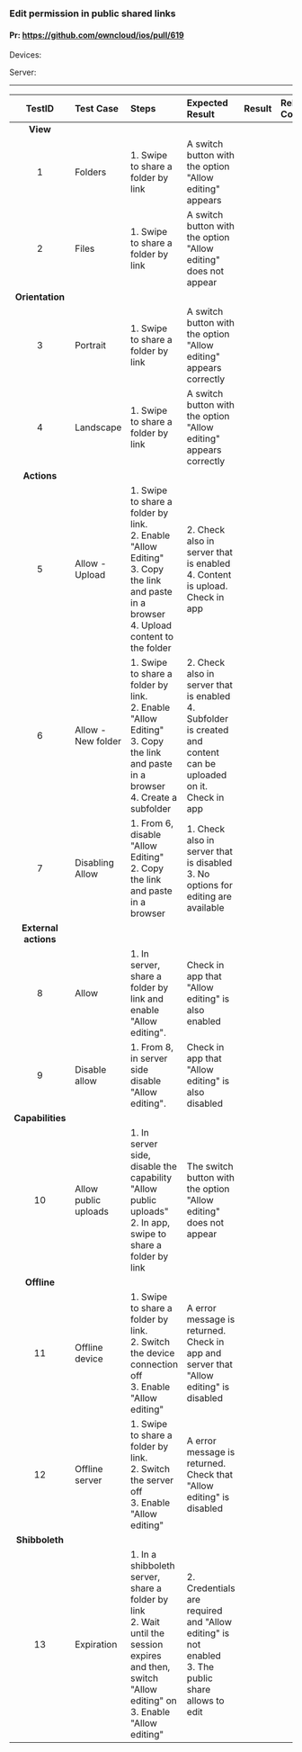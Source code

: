 ###  Edit permission in public shared links 

#### Pr: https://github.com/owncloud/ios/pull/619

Devices:

Server: 


---

 
| TestID | Test Case | Steps | Expected Result | Result | Related Comment |
| :----: | :-------- | :---- | :-------------- | :----- | :-------------- |
|**View**||||||
|1|Folders|1. Swipe to share a folder by link<br>| A switch button with the option "Allow editing" appears|||
|2|Files|1. Swipe to share a folder by link<br>| A switch button with the option "Allow editing" does not appear|||
|**Orientation**||||||
|3|Portrait|1. Swipe to share a folder by link<br>| A switch button with the option "Allow editing" appears correctly|||
|4|Landscape|1. Swipe to share a folder by link<br>| A switch button with the option "Allow editing" appears correctly|||
|**Actions**||||||
|5|Allow - Upload|1. Swipe to share a folder by link.<br>2. Enable "Allow Editing"<br>3. Copy the link and paste in a browser<br>4. Upload content to the folder| 2. Check also in server that is enabled<br>4. Content is upload. Check in app|||
|6|Allow - New folder|1. Swipe to share a folder by link.<br>2. Enable "Allow Editing"<br>3. Copy the link and paste in a browser<br>4. Create a subfolder|2. Check also in server that is enabled<br>4. Subfolder is created and content can be uploaded on it. Check in app|||
|7|Disabling Allow|1. From 6, disable "Allow Editing"<br>2. Copy the link and paste in a browser|1. Check also in server that is disabled<br>3. No options for editing are available|||
|**External actions**||||||
|8|Allow |1. In server, share a folder by link and enable "Allow editing".| Check in app that "Allow editing" is also enabled|||
|9|Disable allow|1. From 8, in server side disable "Allow editing".| Check in app that "Allow editing" is also disabled|||
|**Capabilities**||||||
|10|Allow public uploads|1. In server side, disable the capability "Allow public uploads"<br>2. In app, swipe to share a folder by link| The switch button with the option "Allow editing" does not appear|||
|**Offline**||||||
|11|Offline device|1. Swipe to share a folder by link.<br>2. Switch the device connection off<br>3. Enable "Allow editing"| A error message is returned. Check in app and server that "Allow editing" is disabled|||
|12|Offline server|1. Swipe to share a folder by link.<br>2. Switch the server off<br>3. Enable "Allow editing"| A error message is returned. Check that "Allow editing" is disabled|||
|**Shibboleth**||||||
|13|Expiration|1. In a shibboleth server, share a folder by link<br>2. Wait until the session expires and then, switch "Allow editing" on<br>3. Enable "Allow editing"| 2. Credentials are required and "Allow editing" is not enabled<br>3. The public share allows to edit|||


